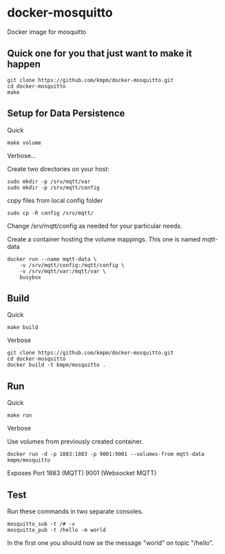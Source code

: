docker-mosquitto
================

Docker image for mosquitto


## Quick one for you that just want to make it happen

    git clone https://github.com/kmpm/docker-mosquitto.git
    cd docker-mosquitto
    make

## Setup for Data Persistence
Quick

    make volume
    
Verbose...

Create two directories on your host:

    sudo mkdir -p /srv/mqtt/var
    sudo mkdir -p /srv/mqtt/config

copy files from local config folder

    sudo cp -R config /srv/mqtt/

Change /srv/mqtt/config as needed for your particular needs.


Create a container hosting the volume mappings.
This one is named mqtt-data
```
docker run --name mqtt-data \
    -v /srv/mqtt/config:/mqtt/config \
    -v /srv/mqtt/var:/mqtt/var \
    busybox
```


## Build
Quick

    make build
   
Verbose

    git clone https://github.com/kmpm/docker-mosquitto.git
    cd docker-mosquitto
    docker build -t kmpm/mosquitto .
    

## Run
Quick

    make run

Verbose

Use volumes from previously created container.

    docker run -d -p 1883:1883 -p 9001:9001 --volumes-from mqtt-data kmpm/mosquitto
Exposes Port 1883 (MQTT) 9001 (Websocket MQTT)


## Test
Run these commands in two separate consoles.

    mosquitto_sub -t /# -v
    mosquitto_pub -t /hello -m world
    
In the first one you should now se the message "world" on topic "/hello".
